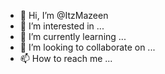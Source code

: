 - 👋 Hi, I’m @ItzMazeen
- 👀 I’m interested in ...
- 🌱 I’m currently learning ...
- 💞️ I’m looking to collaborate on ...
- 📫 How to reach me ...

<!---
ItzMazeen/ItzMazeen is a ✨ special ✨ repository because its `README.md` (this file) appears on your GitHub profile.
You can click the Preview link to take a look at your changes.
--->
